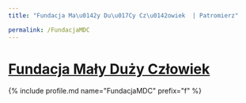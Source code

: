 ```yaml
---
title: "Fundacja Ma\u0142y Du\u017Cy Cz\u0142owiek  | Patromierz"

permalink: /FundacjaMDC
---
```


# [Fundacja Mały Duży Człowiek ](https://patronite.pl/FundacjaMDC)

{% include profile.md name="FundacjaMDC" prefix="f" %}
